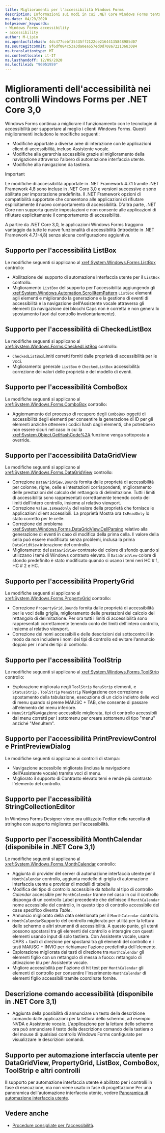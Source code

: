 ```yaml
---
title: Miglioramenti per l'accessibilità Windows Forms
description: Informazioni sui modi in cui .NET Core Windows Forms tenta di migliorare l'accessibilità in confronto con .NET Framework Windows Forms.
ms.date: 04/20/2020
helpviewer_keywords:
- Windows Forms accessibility
- accessibility
author: M-Lipin
ms.openlocfilehash: 4dc477cebf35435ff2122ce21644135848985d07
ms.sourcegitcommit: 9f6df084c53a3da0ea657ed0d708a72213683084
ms.translationtype: MT
ms.contentlocale: it-IT
ms.lasthandoff: 12/09/2020
ms.locfileid: "96951959"
---
```

# <a name="accessibility-improvements-in-windows-forms-controls-for-net-core-30"></a>Miglioramenti dell'accessibilità nei controlli Windows Forms per .NET Core 3,0

Windows Forms continua a migliorare il funzionamento con le tecnologie di accessibilità per supportare al meglio i clienti Windows Forms. Questi miglioramenti includono le modifiche seguenti:

- Modifiche apportate a diverse aree di interazione con le applicazioni client di accessibilità, incluso Assistente vocale.
- Modifiche alla gerarchia accessibile grazie al miglioramento della navigazione attraverso l'albero di automazione interfaccia utente.
- Modifiche alla navigazione da tastiera.

> [!IMPORTANT]
> Le modifiche di accessibilità apportate in .NET Framework 4.7.1 tramite .NET Framework 4,8 sono incluse in .NET Core 3,0 e versioni successive e sono abilitate per impostazione predefinita. Il .NET Framework opzioni di compatibilità supportate che consentono alle applicazioni di rifiutare esplicitamente il nuovo comportamento di accessibilità. D'altra parte, .NET Core non supporta queste impostazioni e non consente alle applicazioni di rifiutare esplicitamente il comportamento di accessibilità.
  
A partire da .NET Core 3,0, le applicazioni Windows Forms traggono vantaggio da tutte le nuove funzionalità di accessibilità (introdotte in .NET Framework 4.7.1-4,8) senza alcuna configurazione aggiuntiva.

## <a name="listbox-accessibility-support"></a>Supporto per l'accessibilità ListBox

Le modifiche seguenti si applicano al <xref:System.Windows.Forms.ListBox> controllo:

- Abilitazione del supporto di automazione interfaccia utente per il `ListBox` controllo.
- Miglioramento `ListBox` del supporto per l'accessibilità aggiungendo gli <xref:System.Windows.Automation.ScrollItemPattern> `ListBox` elementi agli elementi e migliorando la generazione e la gestione di eventi di accessibilità e la navigazione dell'Assistente vocale attraverso gli elementi (la navigazione dei blocchi Caps non è corretta e non genera lo spostamento fuori dal controllo involontariamente).

## <a name="checkedlistbox-accessibility-support"></a>Supporto per l'accessibilità di CheckedListBox

Le modifiche seguenti si applicano al <xref:System.Windows.Forms.CheckedListBox> controllo:

- `CheckedListBox`Limiti corretti forniti dalle proprietà di accessibilità per le voci.
- Miglioramento generale `ListBox` e `CheckedListBox` accessibilità: correzione dei valori delle proprietà e del modello di eventi.

## <a name="combobox-accessibility-support"></a>Supporto per l'accessibilità ComboBox

Le modifiche seguenti si applicano al <xref:System.Windows.Forms.ComboBox> controllo:

- Aggiornamento del processo di recupero degli `ComboBox` oggetti di accessibilità degli elementi per consentire la generazione di ID per gli elementi anziché ottenere i codici hash dagli elementi, che potrebbero non essere sicuri nel caso in cui la <xref:System.Object.GetHashCode%2A> funzione venga sottoposta a override.

## <a name="datagridview-accessibility-support"></a>Supporto per l'accessibilità DataGridView

Le modifiche seguenti si applicano al <xref:System.Windows.Forms.DataGridView> controllo:

- Correzione `DataGridView.Bounds` fornita dalle proprietà di accessibilità per colonne, righe, celle e intestazioni corrispondenti, miglioramento delle prestazioni del calcolo del rettangolo di delimitazione. Tutti i limiti di accessibilità sono rappresentati correttamente tenendo conto dei limiti dell'intero controllo, insieme al relativo viewport.
- Correzione `Value.IsReadOnly` del valore della proprietà che fornisce le applicazioni client accessibili. La proprietà Mostra ora `IsReadOnly` lo stato corretto per le celle.
- Correzione del problema <xref:System.Windows.Forms.DataGridView.CellParsing> relativo alla generazione di eventi in caso di modifica della prima cella. Il valore della cella può essere modificato senza problemi, inclusa la prima `DataGridView` interazione del controllo.
- Miglioramento del `DataGridView` contrasto del colore di sfondo quando si utilizzano i temi di Windows contrasto elevato. Il `DataGridView` colore di sfondo predefinito è stato modificato quando si usano i temi neri HC # 1, HC # 2 e HC.

## <a name="propertygrid-accessibility-support"></a>Supporto per l'accessibilità PropertyGrid

Le modifiche seguenti si applicano al <xref:System.Windows.Forms.PropertyGrid> controllo:

- Correzione `PropertyGrid.Bounds` fornita dalle proprietà di accessibilità per le voci della griglia, miglioramento delle prestazioni del calcolo del rettangolo di delimitazione. Per ora tutti i limiti di accessibilità sono rappresentati correttamente tenendo conto dei limiti dell'intero controllo, insieme al relativo viewport.
- Correzione dei nomi accessibili e delle descrizioni dei sottocontrolli in modo da non includere i nomi dei tipi di controllo ed evitare l'annuncio doppio per i nomi dei tipi di controllo.

## <a name="toolstrip-accessibility-support"></a>Supporto per l'accessibilità ToolStrip

Le modifiche seguenti si applicano al <xref:System.Windows.Forms.ToolStrip> controllo:

- Esplorazione migliorata negli `ToolStrip` `MenuStrip` elementi, e `StatusStrip` . `ToolStrip` `MenuStrip` Navigazione con correzione e spostamento della tabulazione, esecuzione di un ciclo indietro delle voci di menu quando si preme MAIUSC + TAB, che consente di passare all'elemento del menu inferiore.
- `MenuStrip`Navigazione accessibile migliorata, tipi di controllo accessibili dal menu corretti per i sottomenu per creare sottomenu di tipo "menu" anziché "MenuItem".

## <a name="printpreviewcontrol-and-printpreviewdialog-accessibility-support"></a>Supporto per l'accessibilità PrintPreviewControl e PrintPreviewDialog

Le modifiche seguenti si applicano ai controlli di stampa:

- Navigazione accessibile migliorata (inclusa la navigazione dell'Assistente vocale) tramite voci di menu.
- Migliorato il supporto di Contrasto elevato temi e rende più contrasto l'elemento del controllo.

## <a name="stringcollectioneditor-accessibility-support"></a>Supporto per l'accessibilità StringCollectionEditor

In Windows Forms Designer viene ora utilizzato l'editor della raccolta di stringhe con supporto migliorato per l'accessibilità.

## <a name="monthcalendar-accessibility-support-available-in-net-core-31"></a>Supporto per l'accessibilità MonthCalendar (disponibile in .NET Core 3,1)

Le modifiche seguenti si applicano al <xref:System.Windows.Forms.MonthCalendar> controllo:

- Aggiunta di provider del server di automazione interfaccia utente per il `MonthCalendar` controllo, aggiunta modello di griglia di automazione interfaccia utente e provider di modelli di tabella
- Modifica del tipo di controllo accessibile da _tabella_ al tipo di controllo _Calendar_ accessible per `MonthCalendar` tranne nel caso in cui il controllo disponga di un controllo Label precedente che definisce il `MonthCalendar` nome accessibile del controllo, in questo tipo di controllo accessibile del case specifico diventa _Table_.
- Annuncio migliorato della data selezionata per il `MonthCalendar` controllo.
- `MonthCalendar`Supporto del controllo migliorato per utilità per la lettura dello schermo e altri strumenti di accessibilità. A questo punto, gli utenti possono spostarsi tra gli elementi del controllo e interagire con questi elementi usando input di solo tastiera. Con Assistente vocale, usare CAPS + tasti di direzione per spostarsi tra gli elementi del controllo e i tasti MAIUSC + INVIO per richiamare l'azione predefinita dell'elemento.
- Esplorazione migliorata dei tasti di direzione tra `MonthCalendar` gli elementi figlio con un rettangolo di messa a fuoco: rettangolo di attivazione blu per Assistente vocale.
- Migliore accessibilità per l'azione di hit test per `MonthCalendar` gli elementi di controllo per consentire l'inserimento `MonthCalendar` di elementi figlio accessibili tramite coordinate fornite.

## <a name="tooltips-accessibility-available-in-net-core-31"></a>Descrizione comando accessibilità (disponibile in .NET Core 3,1)

- Aggiunta della possibilità di annunciare un testo della descrizione comando dalle applicazioni per la lettura dello schermo, ad esempio NVDA e Assistente vocale. L'applicazione per la lettura dello schermo ora può annunciare il testo della descrizione comando della tastiera o del mouse di qualsiasi controllo Windows Forms configurato per visualizzare le descrizioni comandi.

## <a name="ui-automation-support-for-datagridview-propertygrid-listbox-combobox-toolstrip-and-other-controls"></a>Supporto per automazione interfaccia utente per DataGridView, PropertyGrid, ListBox, ComboBox, ToolStrip e altri controlli

Il supporto per automazione interfaccia utente è abilitato per i controlli in fase di esecuzione, ma non viene usato in fase di progettazione Per una panoramica dell'automazione interfaccia utente, vedere [Panoramica di automazione interfaccia utente](/dotnet/framework/ui-automation/ui-automation-overview).

## <a name="see-also"></a>Vedere anche

- [Procedure consigliate per l'accessibilità](/dotnet/framework/ui-automation/accessibility-best-practices).
